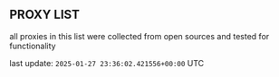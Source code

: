 ## PROXY LIST

all proxies in this list were collected from open sources and tested for functionality

last update: `2025-01-27 23:36:02.421556+00:00` UTC